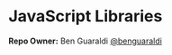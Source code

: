 JavaScript Libraries
====

**Repo Owner:** Ben Guaraldi [@benguaraldi](https://github.com/benguaraldi)
